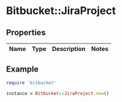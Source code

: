 # Bitbucket::JiraProject

## Properties

| Name | Type | Description | Notes |
| ---- | ---- | ----------- | ----- |

## Example

```ruby
require 'bitbucket'

instance = Bitbucket::JiraProject.new()
```

